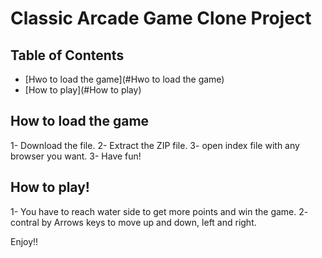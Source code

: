 # Classic Arcade Game Clone Project

## Table of Contents

- [Hwo to load the game](#Hwo to load the game)
- [How to play](#How to play)

## How to load the game
1- Download the file.
2- Extract the ZIP file. 
3- open index file with any browser you want.
3- Have fun!

## How to play!

1- You have to reach water side to get more points and win the game.
2- contral by Arrows keys to move up and down, left and right.


Enjoy!!